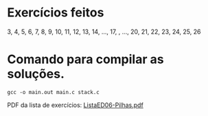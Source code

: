 # Exercícios feitos
3, 4, 5, 6, 7, 8, 9, 10, 11, 12, 13, 14, ..., 17, , ..., 20, 21, 22, 23, 24, 25, 26

# Comando para compilar as soluções.
`gcc -o main.out main.c stack.c`

PDF da lista de exercícios: [ListaED06-Pilhas.pdf](http://www.facom.ufu.br/~backes/wordpress/ListaED06-Pilhas.pdf)